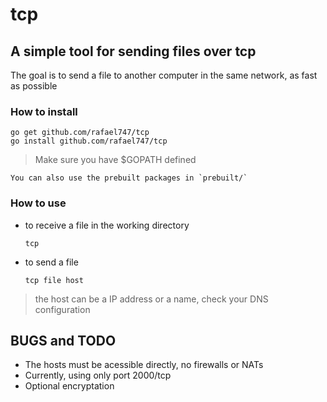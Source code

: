 # tcp

## A simple tool for sending files over tcp

The goal is to send a file to another computer in the same network, as fast as possible

### How to install

    go get github.com/rafael747/tcp
    go install github.com/rafael747/tcp

> Make sure you have $GOPATH defined

    You can also use the prebuilt packages in `prebuilt/`

### How to use

 - to receive a file in the working directory

       tcp

 - to send a file

       tcp file host


> the host can be a IP address or a name, check your DNS configuration


## BUGS and TODO

 - The hosts must be acessible directly, no firewalls or NATs
 - Currently, using only port 2000/tcp
 - Optional encryptation

